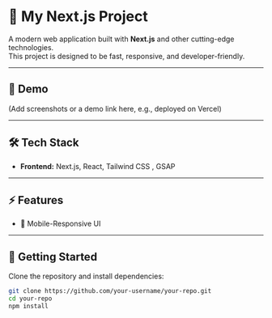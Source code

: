 # 🚀 My Next.js Project  

A modern web application built with **Next.js** and other cutting-edge technologies.  
This project is designed to be fast, responsive, and developer-friendly.  

---

## 📸 Demo  

(Add screenshots or a demo link here, e.g., deployed on Vercel)  

---

## 🛠️ Tech Stack  

- **Frontend:** Next.js, React, Tailwind CSS , GSAP

---

## ⚡ Features  

- 📱 Mobile-Responsive UI  

---

## 🚀 Getting Started  

Clone the repository and install dependencies:  

```bash
git clone https://github.com/your-username/your-repo.git
cd your-repo
npm install
